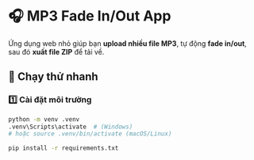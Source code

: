 # 🎧 MP3 Fade In/Out App

Ứng dụng web nhỏ giúp bạn **upload nhiều file MP3**, tự động **fade in/out**, sau đó **xuất file ZIP** để tải về.

## 🚀 Chạy thử nhanh

### 1️⃣ Cài đặt môi trường
```bash
python -m venv .venv
.venv\Scripts\activate  # (Windows)
# hoặc source .venv/bin/activate (macOS/Linux)

pip install -r requirements.txt
